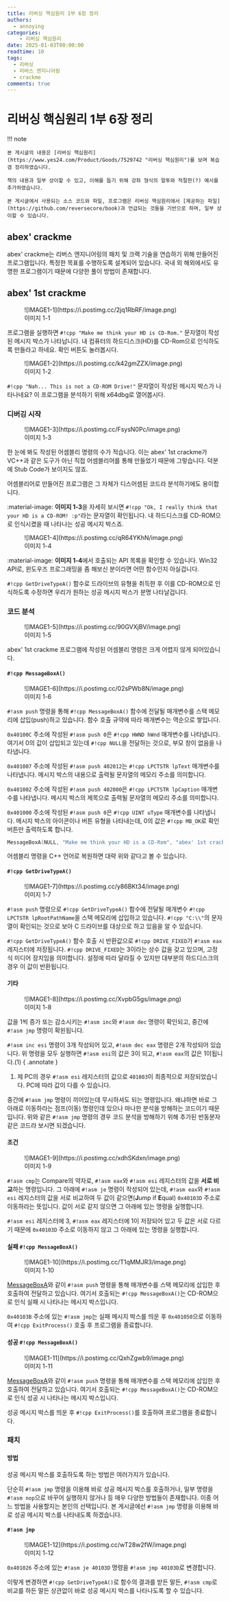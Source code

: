 ```yaml
---
title: 리버싱 핵심원리 1부 6장 정리
authors:
  - annoying
categories:
    - 리버싱 핵심원리
date: 2025-01-03T00:00:00
readtime: 10
tags:
  - 리버싱
  - 리버스 엔지니어링
  - crackme
comments: true
---
```


<!-- more -->

# 리버싱 핵심원리 1부 6장 정리

!!! note

    본 게시글의 내용은 [리버싱 핵심원리](https://www.yes24.com/Product/Goods/7529742 "리버싱 핵심원리")를 보며 복습 겸 정리하였습니다.

    책의 내용과 일부 상이할 수 있고, 이해를 돕기 위해 강좌 형식의 말투와 적절한(?) 예시를 추가하였습니다.

    본 게시글에서 사용되는 소스 코드와 파일, 프로그램은 리버싱 핵심원리에서 [제공하는 파일](https://github.com/reversecore/book)과 언급되는 것들을 기반으로 하며, 일부 상이할 수 있습니다.

## abex' crackme
abex' crackme는 리버스 엔지니어링의 패치 및 크랙 기술을 연습하기 위해 만들어진 프로그램입니다. 특정한 목표를 수행하도록 설계되어 있습니다. 국내 외 해외에서도 유명한 프로그램이기 때문에 다양한 풀이 방법이 존재합니다.

## abex' 1st crackme
<figure markdown="span">
  ![IMAGE1-1](https://i.postimg.cc/2jq1RbRF/image.png)
  <figcaption>이미지 1-1</figcaption>
</figure>

프로그램을 실행하면 `#!cpp "Make me think your HD is CD-Rom."` 문자열이 작성된 메시지 박스가 나타납니다. 내 컴퓨터의 하드디스크(HD)를 CD-Rom으로 인식하도록 만들라고 하네요. 확인 버튼도 눌러봅시다.

<figure markdown="span">
  ![IMAGE1-2](https://i.postimg.cc/k42gmZZX/image.png)
  <figcaption>이미지 1-2</figcaption>
</figure>

`#!cpp "Nah... This is not a CD-ROM Drive!"` 문자열이 작성된 메시지 박스가 나타나네요? 이 프로그램을 분석하기 위해 x64dbg로 열어봅시다.

### 디버깅 시작
<figure markdown="span">
  ![IMAGE1-3](https://i.postimg.cc/FsysN0Pc/image.png)
  <figcaption>이미지 1-3</figcaption>
</figure>

한 눈에 봐도 작성된 어셈블리 명령의 수가 적습니다. 이는 abex' 1st crackme가 VC++과 같은 도구가 아닌 직접 어셈블리어를 통해 만들었기 때문에 그렇습니다. 덕분에 Stub Code가 보이지도 않죠.

어셈블리어로 만들어진 프로그램은 그 자체가 디스어셈된 코드라 분석하기에도 용이합니다.

<span>:material-image: <b>이미지 1-3</b></span>을 자세히 보시면 `#!cpp "Ok, I really think that your HD is a CD-ROM! :p"`라는 문자열이 확인됩니다. 내 하드디스크를 CD-ROM으로 인식시켰을 때 나타나는 성공 메시지 박스죠.

<figure markdown="span">
  ![IMAGE1-4](https://i.postimg.cc/qR64YKhN/image.png)
  <figcaption>이미지 1-4</figcaption>
</figure>

<span>:material-image: <b>이미지 1-4</b></span>에서 호출되는 API 목록을 확인할 수 있습니다. Win32 API로, 윈도우즈 프로그래밍을 좀 해보신 분이라면 어떤 함수인지 아실겁니다.

`#!cpp GetDriveTypeA()` 함수로 드라이브의 유형을 취득한 후 이를 CD-ROM으로 인식하도록 수정하면 우리가 원하는 성공 메시지 박스가 분명 나타날겁니다.

### 코드 분석
<figure markdown="span">
  ![IMAGE1-5](https://i.postimg.cc/90GVXjBV/image.png)
  <figcaption>이미지 1-5</figcaption>
</figure>

abex' 1st crackme 프로그램에 작성된 어셈블리 명령은 크게 어렵지 않게 되어있습니다.

#### `#!cpp MessageBoxA()`
<figure markdown="span">
  ![IMAGE1-6](https://i.postimg.cc/02sPWb8N/image.png)
  <figcaption>이미지 1-6</figcaption>
</figure>

`#!asm push` 명령을 통해 `#!cpp MessageBoxA()` 함수에 전달될 매개변수를 스택 메모리에 삽입(push)하고 있습니다. 함수 호츌 규약에 따라 매개변수는 역순으로 쌓입니다.

`0x40100C` 주소에 작성된 `#!asm push 0`은 `#!cpp HWND hWnd` 매개변수를 나타냅니다. 여기서 0의 값이 삽입되고 있는데 `#!cpp NULL`을 전달하는 것으로, 부모 창이 없음을 나타냅니다.

`0x401007` 주소에 작성된 `#!asm push 402012`는 `#!cpp LPCTSTR lpText` 매개변수를 나타냅니다. 메시지 박스의 내용으로 출력될 문자열의 메모리 주소를 의미합니다.

`0x401002` 주소에 작성된 `#!asm push 402000`은 `#!cpp LPCTSTR lpCaption` 매개변수를 나타냅니다. 메시지 박스의 제목으로 출력될 문자열의 메모리 주소를 의미합니다.

`0x401000` 주소에 작성된 `#!asm push 0`은 `#!cpp UINT uType` 매개변수를 나타냅니다. 메시지 박스의 아이콘이나 버튼 유형을 나타내는데, 0의 값은 `#!cpp MB_OK`로 확인 버튼만 출력하도록 합니다.

```cpp title="MessageBox.cpp" linenums="1"
MessageBoxA(NULL, "Make me think your HD is a CD-Rom", "abex' 1st crackme", MB_OK);
```

어셈블리 명령을 C++ 언어로 복원하면 대략 위와 같다고 볼 수 있습니다.

#### `#!cpp GetDriveTypeA()`
<figure markdown="span">
  ![IMAGE1-7](https://i.postimg.cc/y86BKt34/image.png)
  <figcaption>이미지 1-7</figcaption>
</figure>

`#!asm push` 명령으로 `#!cpp GetDriveTypeA()` 함수에 전달될 매개변수 `#!cpp LPCTSTR lpRootPathName`을 스택 메모리에 삽입하고 있습니다. `#!cpp "C:\\"`의 문자열이 확인되는 것으로 보아 C 드라이브를 대상으로 하고 있음을 알 수 있습니다.

`#!cpp GetDriveTypeA()` 함수 호출 시 반환값으로 `#!cpp DRIVE_FIXED`가 `#!asm eax` 레지스터에 저장됩니다. `#!cpp DRIVE_FIXED`는 3이라는 상수 값을 갖고 있으며, 고정식 미디어 장치임을 의미합니다. 설정에 따라 달라질 수 있지만 대부분의 하드디스크의 경우 이 값이 반환됩니다.

#### 기타
<figure markdown="span">
  ![IMAGE1-8](https://i.postimg.cc/XvpbG5gs/image.png)
  <figcaption>이미지 1-8</figcaption>
</figure>

값을 1씩 증가 또는 감소시키는 `#!asm inc`와 `#!asm dec` 명령이 확인되고, 중간에 `#!asm jmp` 명령이 확왼됩니다.

`#!asm inc esi` 명령이 3개 작성되어 있고, `#!asm dec eax` 명령은 2개 작성되어 있습니다. 위 명령을 모두 실행하면 `#!asm esi`의 값은 3이 되고, `#!asm eax`의 값은 1이됩니다.(1)
{ .annotate }

1.  제 PC의 경우 `#!asm esi` 레지스터의 값으로 `401003`이 최종적으로 저장되었습니다. PC에 따라 값이 다를 수 있습니다.

중간에 `#!asm jmp` 명령이 끼어있는데 무시하셔도 되는 명령입니다. 왜냐하면 바로 그 아래로 이동하라는 점프(이동) 명령인데 있으나 마나한 분석을 방해하는 코드이기 때문입니다. 위와 같은 `#!asm jmp` 명령의 경우 코드 분석을 방해하기 위해 추가된 반동분자 같은 코드라 보시면 되겠습니다.

#### 조건
<figure markdown="span">
  ![IMAGE1-9](https://i.postimg.cc/xdhSKdxn/image.png)
  <figcaption>이미지 1-9</figcaption>
</figure>

`#!asm cmp`는 Compare의 약자로, `#!asm eax`와 `#!asm esi` 레지스터의 값을 **서로 비교**하는 명령입니다. 그 아래에 `#!asm je` 명령이 작성되어 있는데, `#!asm eax`와 `#!asm esi` 레지스터의 값을 서로 비교하여 두 값이 같으면(**J**ump if **E**qual) `0x40103D` 주소로 이동하라는 뜻입니다. 값이 서로 같지 않으면 그 아래에 있는 명령을 실행합니다.

`#!asm esi` 레지스터에 3, `#!asm eax` 레지스터에 1이 저장되어 있고 두 값은 서로 다르기 때문에 `0x40103D` 주소로 이동하지 않고 그 아래에 있는 명령을 실행합니다.

#### 실패 `#!cpp MessageBoxA()`
<figure markdown="span">
  ![IMAGE1-10](https://i.postimg.cc/T1qMMJR3/image.png)
  <figcaption>이미지 1-10</figcaption>
</figure>

[MessageBoxA](#messageboxa)와 같이 `#!asm push` 명령을 통해 매개변수를 스택 메모리에 삽입한 후 호출하여 전달하고 있습니다. 여기서 호출되는 `#!cpp MessageBoxA()`는 CD-ROM으로 인식 실패 시 나타나는 메시지 박스입니다.

`0x40103B` 주소에 있는 `#!asm jmp`는 실패 메시지 박스를 띄운 후 `0x401050`으로 이동하여 `#!cpp ExitProcess()` 호출 후 프로그램을 종료합니다.

#### 성공 `#!cpp MessageBoxA()`
<figure markdown="span">
  ![IMAGE1-11](https://i.postimg.cc/QxhZgwb9/image.png)
  <figcaption>이미지 1-11</figcaption>
</figure>

[MessageBoxA](#messageboxa)와 같이 `#!asm push` 명령을 통해 매개변수를 스택 메모리에 삽입한 후 호출하여 전달하고 있습니다. 여기서 호출되는 `#!cpp MessageBoxA()`는 CD-ROM으로 인식 성공 시 나타나는 메시지 박스입니다.

성공 메시지 박스를 띄운 후 `#!cpp ExitProcess()`를 호출하여 프로그램을 종료합니다.

### 패치
#### 방법
성공 메시지 박스를 호출하도록 하는 방법은 여러가지가 있습니다.

단순히 `#!asm jmp` 명령을 이용해 바로 성공 메시지 박스를 호출하거나, 일부 명령을 `#!asm nop`으로 바꾸어 실행하지 않거나 등 매우 다양한 방법들이 존재합니다. 이중 어느 방법을 사용할지는 본인의 선택입니다. 본 게시글에선 `#!asm jmp` 명령을 이용해 바로 성공 메시지 박스를 나타내도록 하겠습니다.

#### `#!asm jmp`
<figure markdown="span">
  ![IMAGE1-12](https://i.postimg.cc/wT28w2fW/image.png)
  <figcaption>이미지 1-12</figcaption>
</figure>

`0x401026` 주소에 있는 `#!asm je 40103D` 명령을 `#!asm jmp 40103D`로 변경합니다.

이렇게 변경하면 `#!cpp GetDriveTypeA()`로 함수의 결과를 받든 말든, `#!asm cmp`로 비교를 하든 말든 상관없이 바로 성공 메시지 박스를 나타나도록 할 수 있습니다.